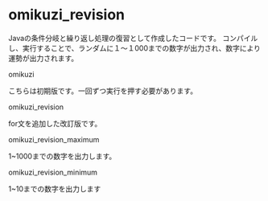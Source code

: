 # omikuzi_revision

Javaの条件分岐と繰り返し処理の復習として作成したコードです。 コンパイルし、実行することで、ランダムに１〜１000までの数字が出力され、数字により運勢が出力されます。


omikuzi

こちらは初期版です。一回ずつ実行を押す必要があります。

omikuzi_revision

for文を追加した改訂版です。

omikuzi_revision_maximum

1~1000までの数字を出力します。

omikuzi_revision_minimum

1~10までの数字を出力します
